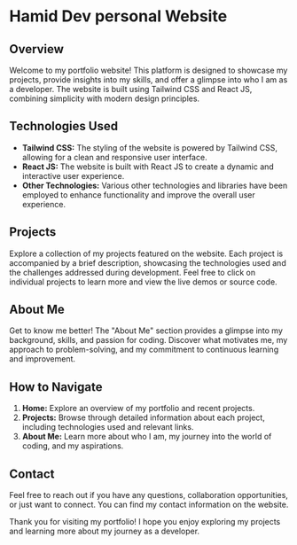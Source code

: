 # Hamid Dev personal Website

## Overview

Welcome to my portfolio website! This platform is designed to showcase my projects, provide insights into my skills, and offer a glimpse into who I am as a developer. The website is built using Tailwind CSS and React JS, combining simplicity with modern design principles.

## Technologies Used

- **Tailwind CSS:** The styling of the website is powered by Tailwind CSS, allowing for a clean and responsive user interface.
- **React JS:** The website is built with React JS to create a dynamic and interactive user experience.
- **Other Technologies:** Various other technologies and libraries have been employed to enhance functionality and improve the overall user experience.

## Projects

Explore a collection of my projects featured on the website. Each project is accompanied by a brief description, showcasing the technologies used and the challenges addressed during development. Feel free to click on individual projects to learn more and view the live demos or source code.

## About Me

Get to know me better! The "About Me" section provides a glimpse into my background, skills, and passion for coding. Discover what motivates me, my approach to problem-solving, and my commitment to continuous learning and improvement.

## How to Navigate

1. **Home:** Explore an overview of my portfolio and recent projects.
2. **Projects:** Browse through detailed information about each project, including technologies used and relevant links.
3. **About Me:** Learn more about who I am, my journey into the world of coding, and my aspirations.

## Contact

Feel free to reach out if you have any questions, collaboration opportunities, or just want to connect. You can find my contact information on the website.

Thank you for visiting my portfolio! I hope you enjoy exploring my projects and learning more about my journey as a developer.
